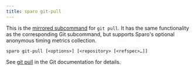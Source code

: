 ```yaml
---
title: sparo git-pull
---
```


This is the [mirrored subcommand](./overview.md) for `git pull`.  It has the same functionality as the corresponding Git subcommand, but supports Sparo's optional anonymous timing metrics collection.

```
sparo git-pull [<options>] [<repository> [<refspec>…​]]
```

See [git pull](https://git-scm.com/docs/git-pull) in the Git documentation for details.

